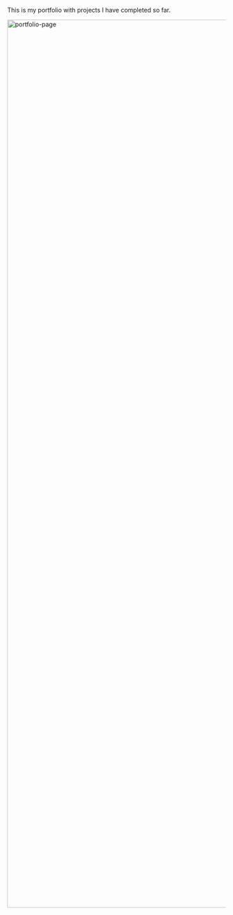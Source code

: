 This is my portfolio with projects I have completed so far.

<img width="2048" alt="portfolio-page" src="https://user-images.githubusercontent.com/90150892/133548316-8aedd6bd-9640-4d1c-85f4-2c2f75994563.png">

